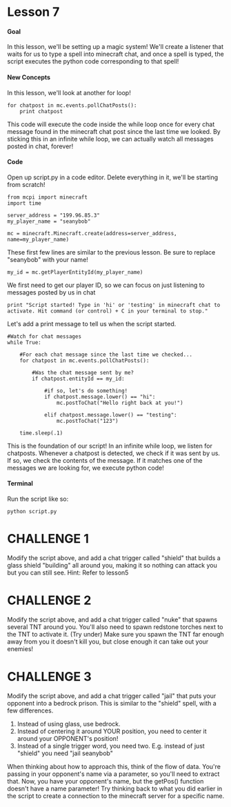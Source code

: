 # Lesson 7

#### Goal

In this lesson, we'll be setting up a magic system! We'll create a listener that waits for us to type a spell into minecraft chat, and once a spell is typed, the script executes the python code corresponding to that spell!

#### New Concepts

In this lesson, we'll look at another for loop!

```
for chatpost in mc.events.pollChatPosts():
    print chatpost
```

This code will execute the code inside the while loop once for every chat message found in the minecraft chat post since the last time we looked. By sticking this in an infinite while loop, we can actually watch all messages posted in chat, forever!


#### Code
Open up script.py in a code editor. Delete everything in it, we'll be starting from scratch!

```
from mcpi import minecraft
import time

server_address = "199.96.85.3"
my_player_name = "seanybob"

mc = minecraft.Minecraft.create(address=server_address, name=my_player_name)
```
These first few lines are similar to the previous lesson. Be sure to replace "seanybob" with your name!

```
my_id = mc.getPlayerEntityId(my_player_name)
```
We first need to get our player ID, so we can focus on just listening to messages posted by us in chat

```
print "Script started! Type in 'hi' or 'testing' in minecraft chat to activate. Hit command (or control) + C in your terminal to stop."
```
Let's add a print message to tell us when the script started.

```
#Watch for chat messages
while True:

    #For each chat message since the last time we checked...
    for chatpost in mc.events.pollChatPosts():

        #Was the chat message sent by me?
        if chatpost.entityId == my_id:

            #if so, let's do something!
            if chatpost.message.lower() == "hi":
                mc.postToChat("Hello right back at you!")

            elif chatpost.message.lower() == "testing":
                mc.postToChat("123")

    time.sleep(.1)
```
This is the foundation of our script! In an infinite while loop, we listen for chatposts. Whenever a chatpost is detected, we check if it was sent by us. If so, we check the contents of the message. If it matches one of the messages we are looking for, we execute python code!

#### Terminal

Run the script like so:
```
python script.py
```

# CHALLENGE 1
 Modify the script above, and add a chat trigger called "shield" that builds a glass shield "building"
   all around you, making it so nothing can attack you but you can still see. Hint: Refer to lesson5

# CHALLENGE 2
 Modify the script above, and add a chat trigger called "nuke" that spawns several TNT around you.
   You'll also need to spawn redstone torches next to the TNT to activate it. (Try under)
   Make sure you spawn the TNT far enough away from you it doesn't kill you, but close enough it can
   take out your enemies!

# CHALLENGE 3
 Modify the script above, and add a chat trigger called "jail" that puts your opponent into a bedrock prison.
   This is similar to the "shield" spell, with a few differences.
   1) Instead of using glass, use bedrock.
   2) Instead of centering it around YOUR position, you need to center it around your OPPONENT's position!
   3) Instead of a single trigger word, you need two. E.g. instead of just "shield" you need "jail seanybob"

   When thinking about how to approach this, think of the flow of data. You're passing in your opponent's
   name via a parameter, so you'll need to extract that. Now, you have your opponent's name, but the getPos()
   function doesn't have a name parameter! Try thinking back to what you did earlier in the script to create
   a connection to the minecraft server for a specific name.